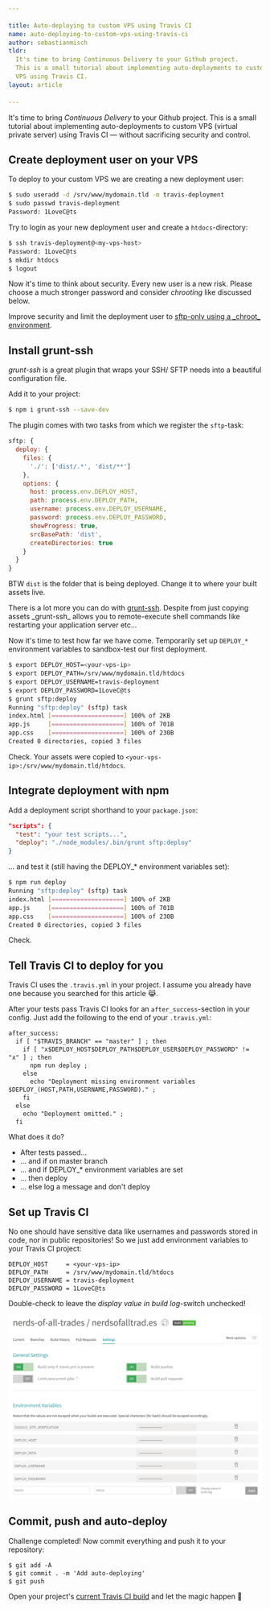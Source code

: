 ```yaml
---

title: Auto-deploying to custom VPS using Travis CI
name: auto-deploying-to-custom-vps-using-travis-ci
author: sebastianmisch
tldr:
  It's time to bring Continuous Delivery to your Github project.
  This is a small tutorial about implementing auto-deployments to custom
  VPS using Travis CI.
layout: article

---
```


It's time to bring _Continuous Delivery_ to your Github project.
This is a small tutorial about implementing auto-deployments to custom
VPS (virtual private server) using Travis CI &mdash; without sacrificing
security and control.

## Create deployment user on your VPS
To deploy to your custom VPS we are creating a new deployment user:
```bash
$ sudo useradd -d /srv/www/mydomain.tld -m travis-deployment
$ sudo passwd travis-deployment
Password: 1LoveC@ts
```

Try to login as your new deployment user and create a `htdocs`-directory:
```bash
$ ssh travis-deployment@<my-vps-host>
Password: 1LoveC@ts
$ mkdir htdocs
$ logout
```

Now it's time to think about security. Every new user is a new risk. Please
choose a much stronger password and consider _chrooting_ like discussed below.

<div class="box box--external-link">
  <span>
    Improve security and limit the deployment user to
    <a href="http://serverfault.com/questions/354615/allow-sftp-but-disallow-ssh"
      target="sftponly">sftp-only using a _chroot_ environment</a>.
  </span>
</div>

## Install grunt-ssh
_grunt-ssh_ is a great plugin that wraps your SSH/ SFTP needs into a beautiful
configuration file.

Add it to your project:
```bash
$ npm i grunt-ssh --save-dev
```

The plugin comes with two tasks from which we register the `sftp`-task:
```javascript
sftp: {
  deploy: {
    files: {
      './': ['dist/.*', 'dist/**']
    },
    options: {
      host: process.env.DEPLOY_HOST,
      path: process.env.DEPLOY_PATH,
      username: process.env.DEPLOY_USERNAME,
      password: process.env.DEPLOY_PASSWORD,
      showProgress: true,
      srcBasePath: 'dist',
      createDirectories: true
    }
  }
}
```
BTW `dist` is the folder that is being deployed. Change it to where your
built assets live.

<div class="box box--external-link">
  <span>
    There is a lot more you can do with
    <a href="https://www.npmjs.com/package/grunt-ssh"
      target="gruntssh">grunt-ssh</a>.
    Despite from just copying assets _grunt-ssh_ allows you to remote-execute
    shell commands like restarting your application server etc...
  </span>
</div>

Now it's time to test how far we have come. Temporarily set up `DEPLOY_*`
environment variables to sandbox-test our first deployment.

```bash
$ export DEPLOY_HOST=<your-vps-ip>
$ export DEPLOY_PATH=/srv/www/mydomain.tld/htdocs
$ export DEPLOY_USERNAME=travis-deployment
$ export DEPLOY_PASSWORD=1LoveC@ts
$ grunt sftp:deploy
Running "sftp:deploy" (sftp) task
index.html [====================] 100% of 2KB
app.js     [====================] 100% of 701B
app.css    [====================] 100% of 230B
Created 0 directories, copied 3 files
```
Check. Your assets were copied to `<your-vps-ip>:/srv/www/mydomain.tld/htdocs`.

## Integrate deployment with npm
Add a deployment script shorthand to your `package.json`:
```json
"scripts": {
  "test": "your test scripts...",
  "deploy": "./node_modules/.bin/grunt sftp:deploy"
}
```

... and test it (still having the DEPLOY_* environment variables set):
```bash
$ npm run deploy
Running "sftp:deploy" (sftp) task
index.html [====================] 100% of 2KB
app.js     [====================] 100% of 701B
app.css    [====================] 100% of 230B
Created 0 directories, copied 3 files
```
Check.

## Tell Travis CI to deploy for you
Travis CI uses the `.travis.yml` in your project. I assume you already have one
because you searched for this article 😹.

After your tests pass Travis CI looks for an `after_success`-section in your
config. Just add the following to the end of your `.travis.yml`:
```
after_success:
  if [ "$TRAVIS_BRANCH" == "master" ] ; then
    if [ "x$DEPLOY_HOST$DEPLOY_PATH$DEPLOY_USER$DEPLOY_PASSWORD" != "x" ] ; then
      npm run deploy ;
    else
      echo "Deployment missing environment variables $DEPLOY_(HOST,PATH,USERNAME,PASSWORD)." ;
    fi
  else
    echo "Deployment omitted." ;
  fi
```
What does it do?
- After tests passed...
- ... and if on master branch
- ... and if DEPLOY_* environment variables are set
- ... then deploy
- ... else log a message and don't deploy


## Set up Travis CI
No one should have sensitive data like usernames and passwords stored in code,
nor in public repositories!
So we just add environment variables to your Travis CI project:
```
DEPLOY_HOST     = <your-vps-ip>
DEPLOY_PATH     = /srv/www/mydomain.tld/htdocs
DEPLOY_USERNAME = travis-deployment
DEPLOY_PASSWORD = 1LoveC@ts
```
Double-check to leave the _display value in build log_-switch unchecked!

![Setting environment variables in Travis CI](travis-ci-deployment.png "Setting environment variables in Travis CI")

## Commit, push and auto-deploy
Challenge completed! Now commit everything and push it to your repository:
```
$ git add -A
$ git commit . -m 'Add auto-deploying'
$ git push
```

<div class="box box--external-link">
  <span>
    Open your project's <a href="https://travis-ci.org"
      target="travisci">current Travis CI build</a>
    and let the magic happen 🍺
  </span>
</div>
